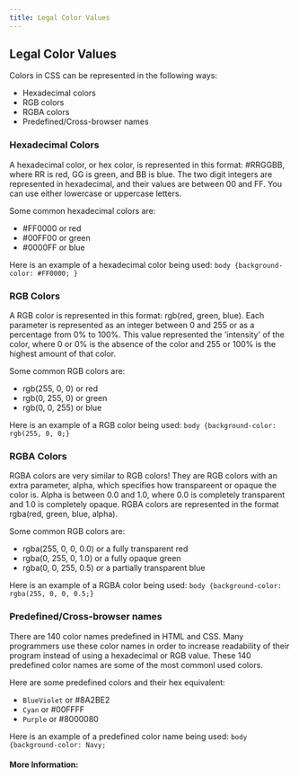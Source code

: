 ```yaml
---
title: Legal Color Values
---
```

## Legal Color Values

Colors in CSS can be represented in the following ways:
* Hexadecimal colors
* RGB colors
* RGBA colors
* Predefined/Cross-browser names

### Hexadecimal Colors
A hexadecimal color, or hex color, is represented in this format: #RRGGBB, where RR is red, GG is green, and BB is blue. The two digit integers are represented in hexadecimal, and their values are between 00 and FF. You can use either lowercase or uppercase letters.

Some common hexadecimal colors are:
* #FF0000 or red
* #00FF00 or green
* #0000FF or blue

Here is an example of a hexadecimal color being used:
```body {background-color: #FF0000; }```

### RGB Colors
A RGB color is represented in this format: rgb(red, green, blue). Each parameter is represented as an integer between 0 and 255 or as a percentage from 0% to 100%. This value represented the 'intensity' of the color, where 0 or 0% is the absence of the color and 255 or 100% is the highest amount of that color. 

Some common RGB colors are:
* rgb(255, 0, 0) or red
* rgb(0, 255, 0) or green
* rgb(0, 0, 255) or blue

Here is an example of a RGB color being used: 
```body {background-color: rgb(255, 0, 0;}```

### RGBA Colors
RGBA colors are very similar to RGB colors! They are RGB colors with an extra parameter, alpha, which specifies how transpareent or opaque the color is. Alpha is between 0.0 and 1.0, where 0.0 is completely transparent and 1.0 is completely opaque. RGBA colors are represented in the format rgba(red, green, blue, alpha).

Some common RGB colors are:
* rgba(255, 0, 0, 0.0) or a fully transparent red
* rgba(0, 255, 0, 1.0) or a fully opaque green
* rgba(0, 0, 255, 0.5) or a partially transparent blue

Here is an example of a RGBA color being used: 
```body {background-color: rgba(255, 0, 0, 0.5;}```

### Predefined/Cross-browser names
There are 140 color names predefined in HTML and CSS. Many programmers use these color names in order to increase readability of their program instead of using a hexadecimal or RGB value. These 140 predefined color names are some of the most commonl used colors. 

Here are some predefined colors and their hex equivalent:
* ```BlueViolet``` or #8A2BE2
* ```Cyan``` or #00FFFF
* ```Purple``` or #8000080

Here is an example of a predefined color name being used: 
```body {background-color: Navy;```

#### More Information:
<!-- Please add any articles you think might be helpful to read before writing the article -->
